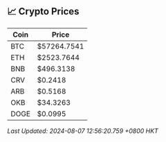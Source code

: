 ## 📈 Crypto Prices

| Coin | Price |
| ---- | ----- |
| BTC | $57264.7541 |
| ETH | $2523.7644 |
| BNB | $496.3138 |
| CRV | $0.2418 |
| ARB | $0.5168 |
| OKB | $34.3263 |
| DOGE | $0.0995 |

_Last Updated: 2024-08-07 12:56:20.759 +0800 HKT_